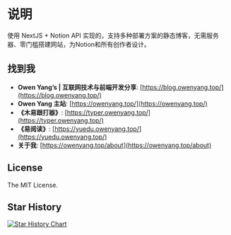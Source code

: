 # 说明
使用 NextJS + Notion API 实现的，支持多种部署方案的静态博客，无需服务器、零门槛搭建网站，为Notion和所有创作者设计。

## 找到我

- **Owen Yang’s | 互联网技术与前端开发分享**: [https://blog.owenyang.top/](https://blog.owenyang.top/)
- **Owen Yang 主站**: [https://owenyang.top/](https://owenyang.top/)
- **《木易跟打器》**: [https://typer.owenyang.top/](https://typer.owenyang.top/)
- **《易阅读》**: [https://yuedu.owenyang.top/](https://yuedu.owenyang.top/)
- **关于我**: [https://owenyang.top/about](https://owenyang.top/about)

## License

The MIT License.


## Star History

[![Star History Chart](https://api.star-history.com/svg?repos=tangly1024/NotionNext&type=Date)](https://star-history.com/#tangly1024/NotionNext&Date)
